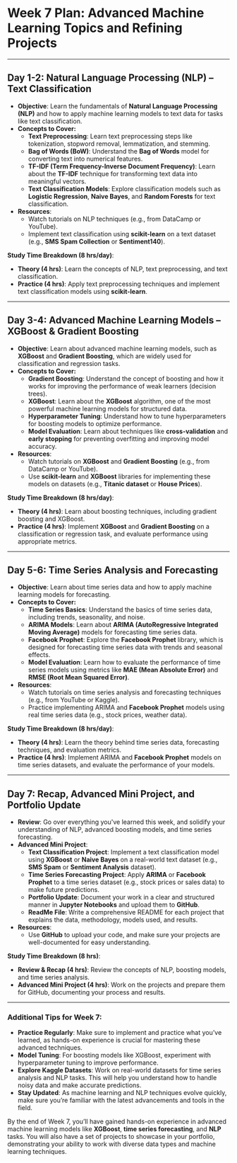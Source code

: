 # Week 7 Plan: Advanced Machine Learning Topics and Refining Projects

---

## **Day 1-2: Natural Language Processing (NLP) – Text Classification**
- **Objective**: Learn the fundamentals of **Natural Language Processing (NLP)** and how to apply machine learning models to text data for tasks like text classification.
- **Concepts to Cover:**
  - **Text Preprocessing**: Learn text preprocessing steps like tokenization, stopword removal, lemmatization, and stemming.
  - **Bag of Words (BoW)**: Understand the **Bag of Words** model for converting text into numerical features.
  - **TF-IDF (Term Frequency-Inverse Document Frequency)**: Learn about the **TF-IDF** technique for transforming text data into meaningful vectors.
  - **Text Classification Models**: Explore classification models such as **Logistic Regression**, **Naive Bayes**, and **Random Forests** for text classification.
- **Resources**:
  - Watch tutorials on NLP techniques (e.g., from DataCamp or YouTube).
  - Implement text classification using **scikit-learn** on a text dataset (e.g., **SMS Spam Collection** or **Sentiment140**).
  
**Study Time Breakdown (8 hrs/day)**:
- **Theory (4 hrs)**: Learn the concepts of NLP, text preprocessing, and text classification.
- **Practice (4 hrs)**: Apply text preprocessing techniques and implement text classification models using **scikit-learn**.

---

## **Day 3-4: Advanced Machine Learning Models – XGBoost & Gradient Boosting**
- **Objective**: Learn about advanced machine learning models, such as **XGBoost** and **Gradient Boosting**, which are widely used for classification and regression tasks.
- **Concepts to Cover:**
  - **Gradient Boosting**: Understand the concept of boosting and how it works for improving the performance of weak learners (decision trees).
  - **XGBoost**: Learn about the **XGBoost** algorithm, one of the most powerful machine learning models for structured data.
  - **Hyperparameter Tuning**: Understand how to tune hyperparameters for boosting models to optimize performance.
  - **Model Evaluation**: Learn about techniques like **cross-validation** and **early stopping** for preventing overfitting and improving model accuracy.
- **Resources**:
  - Watch tutorials on **XGBoost** and **Gradient Boosting** (e.g., from DataCamp or YouTube).
  - Use **scikit-learn** and **XGBoost** libraries for implementing these models on datasets (e.g., **Titanic dataset** or **House Prices**).
  
**Study Time Breakdown (8 hrs/day)**:
- **Theory (4 hrs)**: Learn about boosting techniques, including gradient boosting and XGBoost.
- **Practice (4 hrs)**: Implement **XGBoost** and **Gradient Boosting** on a classification or regression task, and evaluate performance using appropriate metrics.

---

## **Day 5-6: Time Series Analysis and Forecasting**
- **Objective**: Learn about time series data and how to apply machine learning models for forecasting.
- **Concepts to Cover:**
  - **Time Series Basics**: Understand the basics of time series data, including trends, seasonality, and noise.
  - **ARIMA Models**: Learn about **ARIMA (AutoRegressive Integrated Moving Average)** models for forecasting time series data.
  - **Facebook Prophet**: Explore the **Facebook Prophet** library, which is designed for forecasting time series data with trends and seasonal effects.
  - **Model Evaluation**: Learn how to evaluate the performance of time series models using metrics like **MAE (Mean Absolute Error)** and **RMSE (Root Mean Squared Error)**.
- **Resources**:
  - Watch tutorials on time series analysis and forecasting techniques (e.g., from YouTube or Kaggle).
  - Practice implementing ARIMA and **Facebook Prophet** models using real time series data (e.g., stock prices, weather data).

**Study Time Breakdown (8 hrs/day)**:
- **Theory (4 hrs)**: Learn the theory behind time series data, forecasting techniques, and evaluation metrics.
- **Practice (4 hrs)**: Implement ARIMA and **Facebook Prophet** models on time series datasets, and evaluate the performance of your models.

---

## **Day 7: Recap, Advanced Mini Project, and Portfolio Update**
- **Review**: Go over everything you've learned this week, and solidify your understanding of NLP, advanced boosting models, and time series forecasting.
- **Advanced Mini Project**:
  - **Text Classification Project**: Implement a text classification model using **XGBoost** or **Naive Bayes** on a real-world text dataset (e.g., **SMS Spam** or **Sentiment Analysis** dataset).
  - **Time Series Forecasting Project**: Apply **ARIMA** or **Facebook Prophet** to a time series dataset (e.g., stock prices or sales data) to make future predictions.
  - **Portfolio Update**: Document your work in a clear and structured manner in **Jupyter Notebooks** and upload them to **GitHub**.
  - **ReadMe File**: Write a comprehensive README for each project that explains the data, methodology, models used, and results.
- **Resources**:
  - Use **GitHub** to upload your code, and make sure your projects are well-documented for easy understanding.

**Study Time Breakdown (8 hrs)**:
- **Review & Recap (4 hrs)**: Review the concepts of NLP, boosting models, and time series analysis.
- **Advanced Mini Project (4 hrs)**: Work on the projects and prepare them for GitHub, documenting your process and results.

---

### **Additional Tips for Week 7**:
- **Practice Regularly**: Make sure to implement and practice what you’ve learned, as hands-on experience is crucial for mastering these advanced techniques.
- **Model Tuning**: For boosting models like XGBoost, experiment with hyperparameter tuning to improve performance.
- **Explore Kaggle Datasets**: Work on real-world datasets for time series analysis and NLP tasks. This will help you understand how to handle noisy data and make accurate predictions.
- **Stay Updated**: As machine learning and NLP techniques evolve quickly, make sure you’re familiar with the latest advancements and tools in the field.

By the end of Week 7, you’ll have gained hands-on experience in advanced machine learning models like **XGBoost**, **time series forecasting**, and **NLP** tasks. You will also have a set of projects to showcase in your portfolio, demonstrating your ability to work with diverse data types and machine learning techniques.
